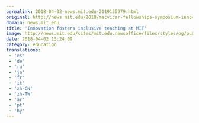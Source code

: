 ```yaml
---
permalink: 2018-04-02-news.mit.edu-2119155979.html
original: http://news.mit.edu/2018/macvicar-fellowships-symposium-innovation-fosters-inclusive-teaching-0402
domain: news.mit.edu
title: 'Innovation fosters inclusive teaching at MIT'
image: http://news.mit.edu/sites/mit.edu.newsoffice/files/styles/og/public/images/2018/MacVicarDay-2018-Catherine-Drennan-MIT-00.jpg
date: 2018-04-02 13:24:09
category: education
translations: 
 - 'es'
 - 'de'
 - 'ru'
 - 'ja'
 - 'fr'
 - 'it'
 - 'zh-CN'
 - 'zh-TW'
 - 'ar'
 - 'pt'
 - 'hy'
---
```


